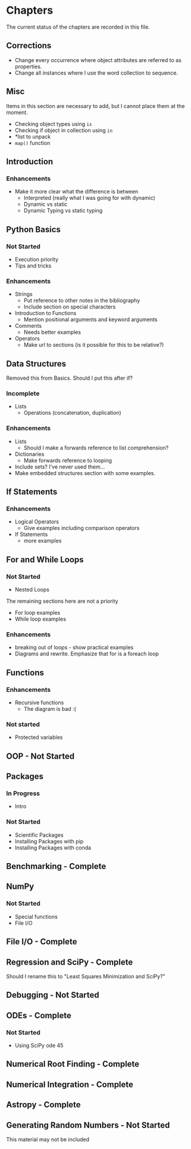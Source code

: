 # Chapters

The current status of the chapters are recorded in this file.

## Corrections

- Change every occurrence where object attributes are referred to as properties.
- Change all instances where I use the word collection to sequence.

## Misc

Items in this section are necessary to add, but I cannot place them at the moment.

- Checking object types using `is`
- Checking if object in collection using `in`
- *list to unpack
- `map()` function

## Introduction

### Enhancements

- Make it more clear what the difference is between
  - Interpreted (really what I was going for with dynamic)
  - Dynamic vs static
  - Dynamic Typing vs static typing

## Python Basics

### Not Started

- Execution priority
- Tips and tricks

### Enhancements

- Strings
  - Put reference to other notes in the bibliography
  - Include section on special characters
- Introduction to Functions
  - Mention positional arguments and keyword arguments
- Comments
  - Needs better examples
- Operators
  - Make url to sections (is it possible for this to be relative?)

## Data Structures

Removed this from Basics. Should I put this after if?

### Incomplete

- Lists
    - Operations (concatenation, duplication)

### Enhancements

- Lists
  - Should I make a forwards reference to list comprehension?
- Dictionaries
  - Make forwards reference to looping
- Include sets? I've never used them...
- Make embedded structures section with some examples.

## If Statements

### Enhancements

- Logical Operators
  - Give examples including comparison operators
- If Statements
  - more examples

## For and While Loops

### Not Started

- Nested Loops

The remaining sections here are not a priority
- For loop examples
- While loop examples

### Enhancements

- breaking out of loops - show practical examples
- Diagrams and rewrite. Emphasize that for is a foreach loop

## Functions

### Enhancements

- Recursive functions
  - The diagram is bad :(

### Not started

- Protected variables

## OOP - Not Started

## Packages

### In Progress

- Intro

### Not Started

- Scientific Packages
- Installing Packages with pip
- Installing Packages with conda

## Benchmarking - Complete

## NumPy

### Not Started

- Special functions
- File I/O

## File I/O - Complete

## Regression and SciPy - Complete

Should I rename this to "Least Squares Minimization and SciPy?"

## Debugging - Not Started

## ODEs - Complete

### Not Started

- Using SciPy ode 45

## Numerical Root Finding - Complete

## Numerical Integration - Complete

## Astropy - Complete

## Generating Random Numbers - Not Started

This material may not be included
